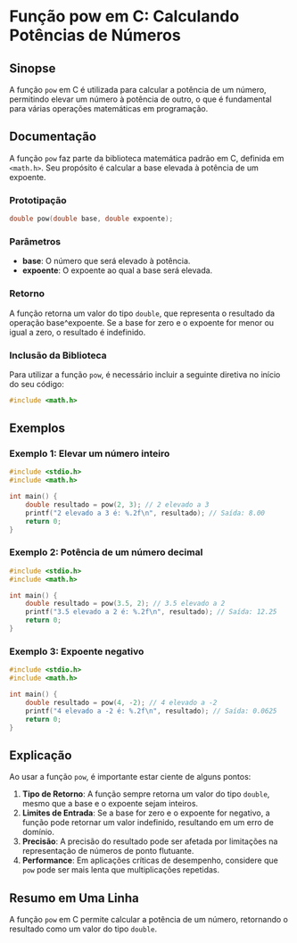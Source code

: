 <!--
Meta Description: # Função pow em C: Calculando Potências de Números ## Sinopse A função `pow` em C é utilizada para calcular a potência de um número, permitindo elevar...
Meta Keywords: pow, resultado, função, expoente, double
-->

# Função pow em C: Calculando Potências de Números

## Sinopse
A função `pow` em C é utilizada para calcular a potência de um número, permitindo elevar um número à potência de outro, o que é fundamental para várias operações matemáticas em programação.

## Documentação
A função `pow` faz parte da biblioteca matemática padrão em C, definida em `<math.h>`. Seu propósito é calcular a base elevada à potência de um expoente.

### Prototipação
```c
double pow(double base, double expoente);
```

### Parâmetros
- **base**: O número que será elevado à potência.
- **expoente**: O expoente ao qual a base será elevada.

### Retorno
A função retorna um valor do tipo `double`, que representa o resultado da operação base^expoente. Se a base for zero e o expoente for menor ou igual a zero, o resultado é indefinido.

### Inclusão da Biblioteca
Para utilizar a função `pow`, é necessário incluir a seguinte diretiva no início do seu código:
```c
#include <math.h>
```

## Exemplos

### Exemplo 1: Elevar um número inteiro
```c
#include <stdio.h>
#include <math.h>

int main() {
    double resultado = pow(2, 3); // 2 elevado a 3
    printf("2 elevado a 3 é: %.2f\n", resultado); // Saída: 8.00
    return 0;
}
```

### Exemplo 2: Potência de um número decimal
```c
#include <stdio.h>
#include <math.h>

int main() {
    double resultado = pow(3.5, 2); // 3.5 elevado a 2
    printf("3.5 elevado a 2 é: %.2f\n", resultado); // Saída: 12.25
    return 0;
}
```

### Exemplo 3: Expoente negativo
```c
#include <stdio.h>
#include <math.h>

int main() {
    double resultado = pow(4, -2); // 4 elevado a -2
    printf("4 elevado a -2 é: %.2f\n", resultado); // Saída: 0.0625
    return 0;
}
```

## Explicação
Ao usar a função `pow`, é importante estar ciente de alguns pontos:

1. **Tipo de Retorno**: A função sempre retorna um valor do tipo `double`, mesmo que a base e o expoente sejam inteiros.
2. **Limites de Entrada**: Se a base for zero e o expoente for negativo, a função pode retornar um valor indefinido, resultando em um erro de domínio.
3. **Precisão**: A precisão do resultado pode ser afetada por limitações na representação de números de ponto flutuante.
4. **Performance**: Em aplicações críticas de desempenho, considere que `pow` pode ser mais lenta que multiplicações repetidas.

## Resumo em Uma Linha
A função `pow` em C permite calcular a potência de um número, retornando o resultado como um valor do tipo `double`.